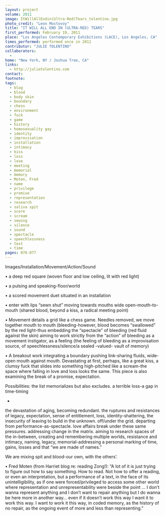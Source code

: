 ```yaml
---
layout: project
volume: 2011
image: ItWillAllEndin(Ultra-Red)Tears_tolentino.jpg
photo_credit: "Leon Mostovoy"
title: "IT WILL ALL END IN (ULTRA-RED) TEARS"
first_performed: February 19, 2011
place: "Los Angeles Contemporary Exhibitions (LACE), Los Angeles, CA"
times_performed: performed once in 2011
contributor: "JULIE TOLENTINO"
collaborators: 
  - 
home: "New York, NY / Joshua Tree, CA"
links: 
  - http://julietolentino.com
contact: 
footnote: 
tags: 
  - blog
  - blood
  - body skin
  - boundary
  - chess
  - environment
  - fuck
  - game
  - history
  - homosexuality gay
  - identity
  - improvisation
  - installation
  - intimacy
  - kiss
  - loss
  - love
  - meeting
  - memorial
  - memory
  - Moten, Fred
  - name
  - privilege
  - promise
  - representation
  - research
  - saliva spit
  - score
  - scream
  - sewing
  - silence
  - sound
  - spectacle
  - speechlessness
  - text
  - time
pages: 076-077
---
```


Images/Installation/Movement/Action/Sound

• a deep red square (woven floor and low ceiling, lit with red light)

• a pulsing and speaking-floor/world

• a scored movement duet situated in an installation 

• enter with lips “sewn shut” moving towards mouths wide open-mouth-to-mouth (shared blood, beyond a kiss, a radical meeting point)

• Movement details a grid like a chess game. Needles removed, we move together mouth to mouth (bleeding-however, blood becomes “swallowed” by the red light-thus embedding the “spectacle” of bleeding (red fluid against the skin) aiming to work strictly from the “action” of bleeding as a movement instigator, as a feeling (the feeling of bleeding as a improvisation source, of speechlessness/silence/a sealed -valued- vault of memory)

• A breakout work integrating a boundary pushing link-sharing fluids, wide-open mouth against mouth. Devastating at first, perhaps, like a great kiss, a clumsy fuck  that slides into something high-pitched like a scream-the space where falling in love and loss looks the same. This piece is also examining the break of a promise, expectation.

Possibilities: the list memorializes but also excludes. a terrible loss-a gap in time-timing

-

the devastation of aging, becoming redundant. the ruptures and resistances of legacy, expectation, sense of entitlement, loss, identity-shattering, the insecurity of leaving to build in the unknown. off/under the grid. departing from performance-as-spectacle. love affairs break under these same pressures. addressing change in the matrix. aiming to research spaces  of the in-between, creating and remembering multiple worlds, resistance and intimacy, naming, legacy, memorial-addressing a personal marking of time, gains, losses and that “we are made of names.”

We are mixing spit and blood-our own, with the others’.

• Fred Moten (from Harriet blog re: reading Zong!): “A lot of it is just trying to figure out how to say something. How to read. Not how to offer a reading, or even an interpretation, but a performance of a text, in the face of its unintelligibility, as if one were forced/privileged to access some other world where representation and unrepresentability were beside the point  … I don’t wanna represent anything and I don’t want to repair anything but I do wanna be here more in another way... even if it doesn’t work this way I want it to work this way. I want to work it this way, in coded memory, as the history of no repair, as the ongoing event of more and less than representing.”
